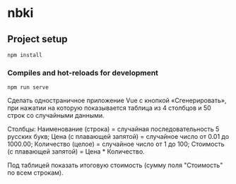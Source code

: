# nbki

## Project setup
```
npm install
```

### Compiles and hot-reloads for development
```
npm run serve
```
Сделать одностраничное приложение Vue c кнопкой «Сгенерировать», при нажатии на которую показывается таблица из 4 столбцов и 50 строк со случайными данными.

Столбцы:
Наименование (строка) = случайная последовательность 5 русских букв;
Цена (с плавающей запятой) = случайное число от 0.01 до 1000.00;
Количество (целое) = случайное число от 1 до 100;
Стоимость (с плавающей запятой) = Цена * Количество.

Под таблицей показать итоговую стоимость (сумму поля "Стоимость" по всем строкам).
